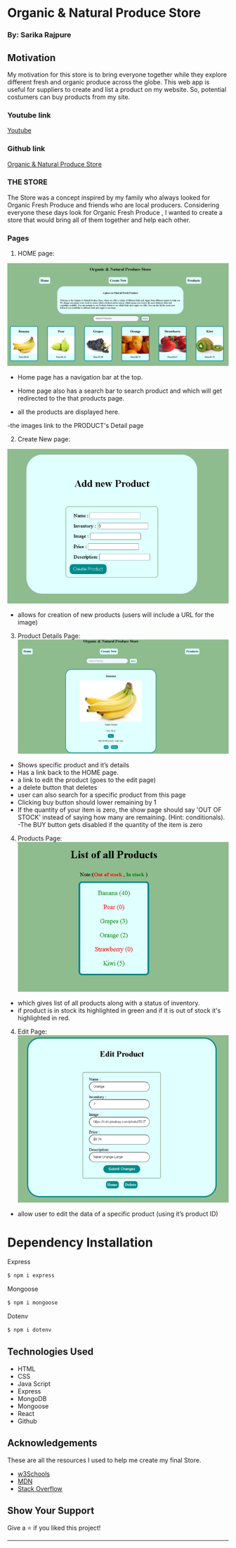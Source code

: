 # Organic & Natural Produce Store
### By: Sarika Rajpure
## Motivation

My motivation for this store is to bring everyone together while they explore different fresh and organic produce across the globe. This web app is useful for suppliers to create and list a product on my website. So, potential costumers can buy products from my site.

### Youtube link 
[Youtube](https://youtu.be/s3-i_zzsPw0)
### Github link 
[Organic & Natural Produce Store](https://github.com/SarikaRAJPURE/ProductStore.git)

### THE STORE 

The Store was a concept inspired by my family who always looked for Organic Fresh Produce and friends who are local producers. Considering everyone these days look for Organic Fresh Produce , I wanted to create a store that would bring all of them together and help each other. 

### Pages

1. HOME page:

![Home Page](Home.png)

- Home page has a navigation bar at the top.
- Home page also has a search bar to search product and which will get redirected to the that products page.

- all the products are displayed here.

-the images link to the PRODUCT's Detail page

2. Create New page:

![Create new](New.png)

- allows for creation of new products (users will include a URL for the image)


3. Product Details Page:
![Product](Product.png)

- Shows specific product and it’s details
- Has a link back to the HOME page.
- a link to edit the product (goes to the edit page)
- a delete button that deletes
- user can also search for a specific product from this page
- Clicking buy button should lower remaining by 1
- If the quantity of your item is zero, the show page should say 'OUT OF STOCK' instead of saying how many are remaining. (Hint: conditionals).
-The BUY button gets disabled if the quantity of the item is zero

4. Products Page:
![Products List Page](ProductsList.png)

- which gives list of all products along with a status of inventory.
-  if product is in stock its highlighted in green and if it is out of stock it's highlighted in red.

4. Edit Page:
![Edit Page](Edit.png)

- allow user to edit the data of a specific product (using it’s product ID)

Dependency Installation
============

Express 
```bash
$ npm i express
```

Mongoose 
```bash
$ npm i mongoose
```
Dotenv
```bash
$ npm i dotenv
```


## Technologies Used
- HTML
- CSS
- Java Script
- Express
- MongoDB
- Mongoose
- React
- Github

## Acknowledgements

These are all the resources I used to help me create my final Store. 

- [w3Schools](https://www.w3schools.com/default.asp)
- [MDN](https://developer.mozilla.org/en-US/)
- [Stack Overflow](https://stackoverflow.com/questions/4747520/simple-css-form-layout)


## Show Your Support

Give a ⭐️ if you liked this project!

---




